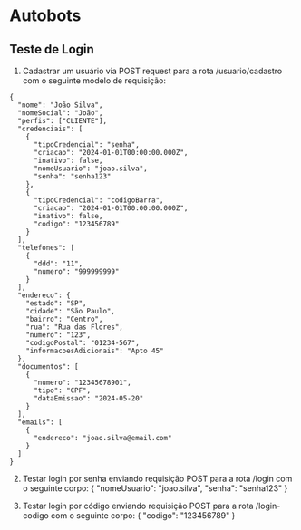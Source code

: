 # Autobots

## Teste de Login

1. Cadastrar um usuário via POST request para a rota /usuario/cadastro com o seguinte modelo de requisição: 
```
{
  "nome": "João Silva",
  "nomeSocial": "João",
  "perfis": ["CLIENTE"],
  "credenciais": [
    {
      "tipoCredencial": "senha",
      "criacao": "2024-01-01T00:00:00.000Z",
      "inativo": false,
      "nomeUsuario": "joao.silva",
      "senha": "senha123"
    },
    {
      "tipoCredencial": "codigoBarra",
      "criacao": "2024-01-01T00:00:00.000Z",
      "inativo": false,
      "codigo": "123456789"
    }
  ],
  "telefones": [
    {
      "ddd": "11",
      "numero": "999999999"
    }
  ],
  "endereco": {
    "estado": "SP",
    "cidade": "São Paulo",
    "bairro": "Centro",
    "rua": "Rua das Flores",
    "numero": "123",
    "codigoPostal": "01234-567",
    "informacoesAdicionais": "Apto 45"
  },
  "documentos": [
    {
      "numero": "12345678901",
      "tipo": "CPF",
      "dataEmissao": "2024-05-20"
    }
  ],
  "emails": [
    {
      "endereco": "joao.silva@email.com"
    }
  ]
}
```
2. Testar login por senha enviando requisição POST para a rota /login com o seguinte corpo:
{
    "nomeUsuario": "joao.silva",
    "senha": "senha123"
}

3. Testar login por código enviando requisição POST para a rota /login-codigo com o seguinte corpo:
{
    "codigo": "123456789"
}